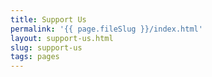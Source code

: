 ```yaml
---
title: Support Us
permalink: '{{ page.fileSlug }}/index.html'
layout: support-us.html
slug: support-us
tags: pages
---
```



